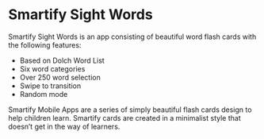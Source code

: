 Smartify Sight Words
====================
Smartify Sight Words is an app consisting of beautiful word flash cards
with the following features: 

* Based on Dolch Word List 
* Six word categories 
* Over 250 word selection 
* Swipe to transition 
* Random mode 

Smartify Mobile Apps are a series of simply beautiful flash cards design
to help children learn. Smartify cards are created in a minimalist style
that doesn’t get in the way of learners.


